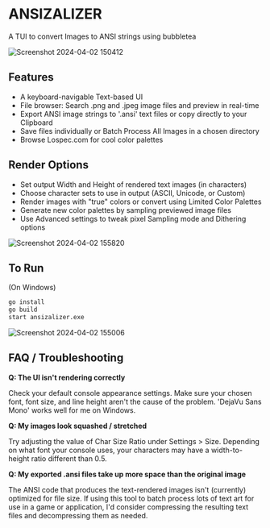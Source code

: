 # ANSIZALIZER
A TUI to convert Images to ANSI strings using bubbletea

![Screenshot 2024-04-02 150412](https://github.com/Zebbeni/ansizalizer/assets/3377325/141c3662-7e70-4e82-ac0c-5db77adbf1c7)

## Features
- A keyboard-navigable Text-based UI
- File browser: Search .png and .jpeg image files and preview in real-time
- Export ANSI image strings to '.ansi' text files or copy directly to your Clipboard
- Save files individually or Batch Process All Images in a chosen directory
- Browse Lospec.com for cool color palettes

## Render Options
- Set output Width and Height of rendered text images (in characters)
- Choose character sets to use in output (ASCII, Unicode, or Custom)
- Render images with "true" colors or convert using Limited Color Palettes
- Generate new color palettes by sampling previewed image files
- Use Advanced settings to tweak pixel Sampling mode and Dithering options

![Screenshot 2024-04-02 155820](https://github.com/Zebbeni/ansizalizer/assets/3377325/24095f45-5c73-4654-a5e1-b491cda9dc66)

## To Run

(On Windows)
```bash
go install
go build
start ansizalizer.exe
```

![Screenshot 2024-04-02 155006](https://github.com/Zebbeni/ansizalizer/assets/3377325/d41df628-6c84-44e0-aa34-f7fcb72ed827)

## FAQ / Troubleshooting
**Q: The UI isn't rendering correctly**

Check your default console appearance settings. Make sure your chosen font, font size, and line height aren't the cause of the problem. 'DejaVu Sans Mono' works well for me on Windows.

**Q: My images look squashed / stretched**

Try adjusting the value of Char Size Ratio under Settings > Size. Depending on what font your console uses, your characters may have a width-to-height ratio different than 0.5.

**Q: My exported .ansi files take up more space than the original image**

The ANSI code that produces the text-rendered images isn't (currently) optimized for file size. If using this tool to batch process lots of text art for use in a game or application, I'd consider compressing the resulting text files and decompressing them as needed.
